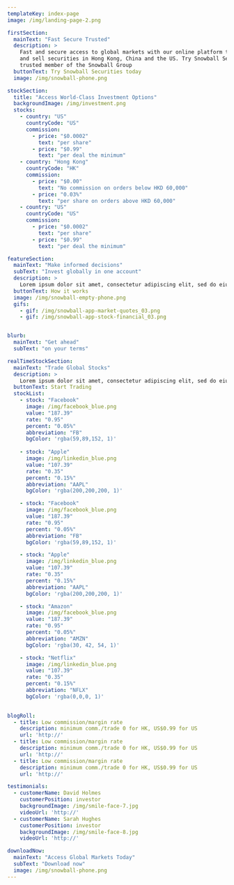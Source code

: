 ```yaml
---
templateKey: index-page
image: /img/landing-page-2.png

firstSection:
  mainText: "Fast Secure Trusted"
  description: >
    Fast and secure access to global markets with our online platform that allows you to buy
    and sell securities in Hong Kong, China and the US. Try Snowball Securities today - a
    trusted member of the Snowball Group
  buttonText: Try Snowball Securities today
  image: /img/snowball-phone.png

stockSection:
  title: "Access World-Class Investment Options"
  backgroundImage: /img/investment.png
  stocks:
    - country: "US"
      countryCode: "US"
      commission:
        - price: "$0.0002"
          text: "per share"
        - price: "$0.99"
          text: "per deal the minimum"
    - country: "Hong Kong"
      countryCode: "HK"
      commission:
        - price: "$0.00"
          text: "No commission on orders below HKD 60,000"
        - price: "0.03%"
          text: "per share on orders above HKD 60,000"
    - country: "US"
      countryCode: "US"
      commission:
        - price: "$0.0002"
          text: "per share"
        - price: "$0.99"
          text: "per deal the minimum"

featureSection:
  mainText: "Make informed decisions"
  subText: "Invest globally in one account"
  description: >
    Lorem ipsum dolor sit amet, consectetur adipiscing elit, sed do eiusmod tempor. Excepteur sintticus occaecat cupidatat non proident, sunt in culpa qui officia deserunt mollit anim id est laborum.
  buttonText: How it works
  image: /img/snowball-empty-phone.png
  gifs:
    - gif: /img/snowball-app-market-quotes_03.png
    - gif: /img/snowball-app-stock-financial_03.png


blurb:
  mainText: "Get ahead"
  subText: "on your terms"

realTimeStockSection:
  mainText: "Trade Global Stocks"
  description: >
    Lorem ipsum dolor sit amet, consectetur adipiscing elit, sed do eiusmod tempor. Excepteur sintticus occaecat cupidatat non proident, sunt in culpa qui officia deserunt mollit anim id est laborum.
  buttonText: Start Trading
  stockList:
    - stock: "Facebook"
      image: /img/facebook_blue.png
      value: "187.39"
      rate: "0.95"
      percent: "0.05%"
      abbreviation: "FB"
      bgColor: 'rgba(59,89,152, 1)'
      
    - stock: "Apple"
      image: /img/linkedin_blue.png
      value: "107.39"
      rate: "0.35"
      percent: "0.15%"
      abbreviation: "AAPL"
      bgColor: 'rgba(200,200,200, 1)'

    - stock: "Facebook"
      image: /img/facebook_blue.png
      value: "187.39"
      rate: "0.95"
      percent: "0.05%"
      abbreviation: "FB"
      bgColor: 'rgba(59,89,152, 1)'

    - stock: "Apple"
      image: /img/linkedin_blue.png
      value: "107.39"
      rate: "0.35"
      percent: "0.15%"
      abbreviation: "AAPL"
      bgColor: 'rgba(200,200,200, 1)'

    - stock: "Amazon"
      image: /img/facebook_blue.png
      value: "187.39"
      rate: "0.95"
      percent: "0.05%"
      abbreviation: "AMZN"
      bgColor: 'rgba(30, 42, 54, 1)'

    - stock: "Netflix"
      image: /img/linkedin_blue.png
      value: "107.39"
      rate: "0.35"
      percent: "0.15%"
      abbreviation: "NFLX"
      bgColor: 'rgba(0,0,0, 1)'
    

blogRoll:
  - title: Low commission/margin rate
    description: minimum comm./trade 0 for HK, US$0.99 for US
    url: 'http://'
  - title: Low commission/margin rate
    description: minimum comm./trade 0 for HK, US$0.99 for US
    url: 'http://'
  - title: Low commission/margin rate
    description: minimum comm./trade 0 for HK, US$0.99 for US
    url: 'http://'

testimonials:
  - customerName: David Holmes
    customerPosition: investor
    backgroundImage: /img/smile-face-7.jpg
    videoUrl: 'http://'
  - customerName: Sarah Hughes
    customerPosition: investor
    backgroundImage: /img/smile-face-8.jpg
    videoUrl: 'http://'

downloadNow:
  mainText: "Access Global Markets Today"
  subText: "Download now"
  image: /img/snowball-phone.png
---
```

